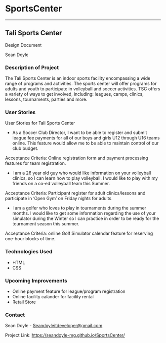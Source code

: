 # SportsCenter 

---
## Tali Sports Center  

Design Document

Sean Doyle

### Description of Project

The Tali Sports Center is an indoor sports facility encompassing a wide range of programs and activities. The sports center will offer programs for adults and youth to participate in volleyball and soccer activities. TSC offers a variety of ways to get involved, including: leagues, camps, clinics, lessons, tournaments, parties and more.

### User Stories

User Stories for Tali Sports Center

-	As a Soccer Club Director, I want to be able to register and submit league fee payments for all of our boys and girls U12 through U16 teams online.  This feature would allow me to be able 
to maintain control of our club budget.  

Acceptance Criteria: Online registration form and payment processing features for team registration.

-	I am a 26 year old guy who would like information on your volleyball clinics, so I can learn how to play volleyball.  I would like to play with my friends on a co-ed volleyball team this Summer.  

Acceptance Criteria: Participant register for adult clinics/lessons and participate in ‘Open Gym’ on Friday nights for adults.

-	I am a golfer who loves to play in tournaments during the summer months.  I would like to get some information regarding the use of your simulator during the Winter so I can practice in order to be ready for the tournament season this summer. 

Acceptance Criteria:  online Golf Simulator calendar feature for reserving one-hour blocks of time.

### Technologies Used
- HTML
- CSS

### Upcoming Improvements  
- Online payment feature for league/program registration
- Online facility calander for facility rental
- Retail Store

### Contact
Sean Doyle - Seandoyleitdeveloper@gmail.com

Project Link: https://seandoyle-mg.github.io/SportsCenter/

